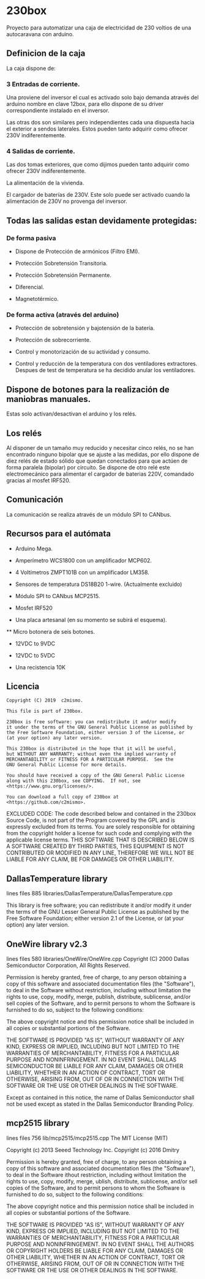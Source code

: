 # 230box

Proyecto para automatizar una caja de electricidad de 230 voltios de una autocaravana con arduino.

## Definicion de la caja

La caja dispone de:

### 3 Entradas de corriente.

Una proviene del inversor el cual es activado solo bajo demanda através del arduino nombre
en clave 12box, para ello dispone de su driver correspondiente instalado en el inversor.

Las otras dos son similares pero independientes cada una dispuesta hacia el exterior a sendos laterales. Estos pueden tanto adquirir como ofrecer 230V indiferentemente.

### 4 Salidas de corriente.

Las dos tomas exteriores, que como dijimos pueden tanto adquirir como ofrecer 230V indiferentemente.

La alimentación de la vivienda.

El cargador de baterías de 230V. Este solo puede ser activado cuando la alimentación de 230V no provenga del inversor.

## Todas las salidas estan devidamente protegidas:

### De forma pasiva

* Dispone de Protección de armónicos (Filtro EMI).

* Protección Sobretensión Transitoria.

* Protección Sobretensión Permanente.

* Diferencial.

* Magnetotérmico.

### De forma activa (através del arduino)

* Protección de sobretensión y bajotensión de la batería.

* Protección de sobrecorriente.

* Control y monotorización de su actividad y consumo.

* Control y reducción de la temperatura con dos ventiladores extractores.
  Despues de test de temperatura se ha decidido anular los ventiladores.


## Dispone de botones para la realización de maniobras manuales.

Estas solo activan/desactivan el arduino y los relés.

## Los relés

Al disponer de un tamaño muy reducido y necesitar cinco relés, no se han encontrado ninguno bipolar que se ajuste a las medidas, por ello dispone de diez relés de estado sólido que quedan conectados para que actúen de forma paralela (bipolar) por circuito.
Se dispone de otro relé este electromecánico para alimentar el cargador de baterias 220V,
comandado gracias al mosfet IRF520.

## Comunicación

La comunicación se realiza através de un módulo SPI to CANbus.


## Recursos para el autómata

* Arduino Mega.

* Amperímetro WCS1800 con un amplificador MCP602.

* 4 Voltímetros ZMPT101B con un amplificador LM358.

* Sensores de temperatura DS18B20 1-wire. (Actualmente excluido)

* Módulo SPI to CANbus MCP2515.

* Mosfet IRF520

* Una placa artesanal (en su momento se subirá el esquema).

** Micro botonera de seis botones.

* 12VDC to 9VDC

* 12VDC to 5VDC

* Una recistencia 10K


## Licencia


    Copyright (C) 2019  c2mismo.

    This file is part of 230box.

    230box is free software: you can redistribute it and/or modify
    it under the terms of the GNU General Public License as published by
    the Free Software Foundation, either version 3 of the License, or
    (at your option) any later version.

    This 230box is distributed in the hope that it will be useful,
    but WITHOUT ANY WARRANTY; without even the implied warranty of
    MERCHANTABILITY or FITNESS FOR A PARTICULAR PURPOSE.  See the
    GNU General Public License for more details.

    You should have received a copy of the GNU General Public License
    along with this 230box, see COPYING.  If not, see <https://www.gnu.org/licenses/>.

    You can download a full copy of 230box at <https://github.com/c2mismo>.




  EXCLUDED CODE:
    The code described below and contained in the 230box Source Code,
    is not part of the Program covered by the GPL and is expressly excluded
    from its terms.  You are solely responsible for obtaining from
    the copyright holder a license for such code and complying with
    the applicable license terms.
    THIS SOFTWARE THAT IS DESCRIBED BELOW IS A SOFTWARE CREATED BY
    THIRD PARTIES, THIS EQUIPMENT IS NOT CONTRIBUTED OR MODIFIED
    IN ANY LINE, THEREFORE WE WILL NOT BE LIABLE FOR ANY CLAIM,
    BE FOR DAMAGES OR OTHER LIABILITY.

  DallasTemperature library
---------------------------------------------------------------------------
  lines   files
  885     libraries/DallasTemperature/DallasTemperature.cpp

  This library is free software; you can redistribute it and/or
  modify it under the terms of the GNU Lesser General Public
  License as published by the Free Software Foundation; either
  version 2.1 of the License, or (at your option) any later version.


  OneWire library v2.3
---------------------------------------------------------------------------
  lines   files
  580     libraries/OneWire/OneWire.cpp
  Copyright (C) 2000 Dallas Semiconductor Corporation, All Rights Reserved.

  Permission is hereby granted, free of charge, to any person obtaining a
  copy of this software and associated documentation files (the "Software"),
  to deal in the Software without restriction, including without limitation
  the rights to use, copy, modify, merge, publish, distribute, sublicense,
  and/or sell copies of the Software, and to permit persons to whom the
  Software is furnished to do so, subject to the following conditions:

  The above copyright notice and this permission notice shall be included
  in all copies or substantial portions of the Software.

  THE SOFTWARE IS PROVIDED "AS IS", WITHOUT WARRANTY OF ANY KIND, EXPRESS
  OR IMPLIED, INCLUDING BUT NOT LIMITED TO THE WARRANTIES OF
  MERCHANTABILITY,  FITNESS FOR A PARTICULAR PURPOSE AND NONINFRINGEMENT.
  IN NO EVENT SHALL DALLAS SEMICONDUCTOR BE LIABLE FOR ANY CLAIM, DAMAGES
  OR OTHER LIABILITY, WHETHER IN AN ACTION OF CONTRACT, TORT OR OTHERWISE,
  ARISING FROM, OUT OF OR IN CONNECTION WITH THE SOFTWARE OR THE USE OR
  OTHER DEALINGS IN THE SOFTWARE.

  Except as contained in this notice, the name of Dallas Semiconductor
  shall not be used except as stated in the Dallas Semiconductor
  Branding Policy.


  mcp2515 library
---------------------------------------------------------------------------
  lines   files
  756     lib/mcp2515/mcp2515.cpp
  The MIT License (MIT)

  Copyright (c) 2013 Seeed Technology Inc. Copyright (c) 2016 Dmitry

  Permission is hereby granted, free of charge, to any person obtaining a copy of this
  software and associated documentation files (the "Software"), to deal in the Software 
  ithout restriction, including without limitation the rights to use, copy, modify, merge, 
  ublish, distribute, sublicense, and/or sell copies of the Software, and to permit persons
  to whom the Software is furnished to do so, subject to the following conditions:

  The above copyright notice and this permission notice shall be included in all copies or
  substantial portions of the Software.

  THE SOFTWARE IS PROVIDED "AS IS", WITHOUT WARRANTY OF ANY KIND, EXPRESS OR IMPLIED,
  INCLUDING BUT NOT LIMITED TO THE WARRANTIES OF MERCHANTABILITY, FITNESS FOR A PARTICULAR
  PURPOSE AND NONINFRINGEMENT. IN NO EVENT SHALL THE AUTHORS OR COPYRIGHT HOLDERS BE LIABLE
  FOR ANY CLAIM, DAMAGES OR OTHER LIABILITY, WHETHER IN AN ACTION OF CONTRACT, TORT OR
  OTHERWISE, ARISING FROM, OUT OF OR IN CONNECTION WITH THE SOFTWARE OR THE USE OR OTHER
  DEALINGS IN THE SOFTWARE.
